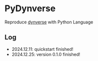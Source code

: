 # PyDynverse

Reproduce [dynverse](https://github.com/dynverse/dynverse) with Python Language

## Log

- 2024.12.11: quickstart finished!
- 2024.12.25: version 0.1.0 finished!
